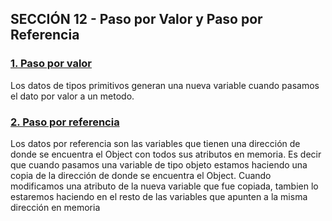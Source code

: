 ## SECCIÓN 12 - Paso por Valor y Paso por Referencia

### [1. Paso por valor](./PasoPorValor.java)
Los datos de tipos primitivos generan una nueva variable cuando pasamos
el dato por valor a un metodo. 

### [2. Paso por referencia](./PasoPorReferencia.java)
Los datos por referencia son las variables que tienen una dirección de 
donde se encuentra el Object con todos sus atributos en memoria. 
Es decir que cuando pasamos una variable de tipo objeto estamos haciendo
una copia de la dirección de donde se encuentra el Object. Cuando modificamos
una atributo de la nueva variable que fue copiada, tambien lo estaremos
haciendo en el resto de las variables que apunten a la misma dirección en 
memoria